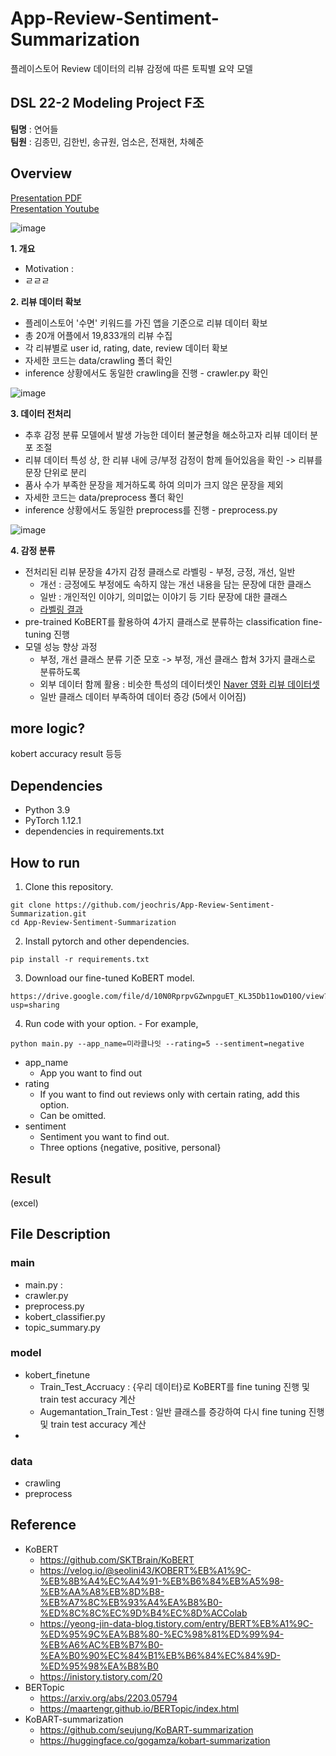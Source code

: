 # App-Review-Sentiment-Summarization
플레이스토어 Review 데이터의 리뷰 감정에 따른 토픽별 요약 모델

## DSL 22-2 Modeling Project F조
**팀명** : 연어들<br>
**팀원** : 김종민, 김한빈, 송규원, 엄소은, 전재현, 차혜준

## Overview
[Presentation PDF](https://github.com/jeochris/App-Review-Sentiment-Summarization/blob/main/F%EC%A1%B0_%EC%97%B0%EC%96%B4%EB%93%A4_%EB%B0%9C%ED%91%9C%EC%9E%90%EB%A3%8C.pdf)
<br>
[Presentation Youtube](https://youtu.be/QVdFWApKydw?t=108)

![image](https://user-images.githubusercontent.com/72757567/194735017-3a5f7793-e91d-494c-89c2-1e7fdab443ab.png)

**1. 개요**
- Motivation : 
- ㄹㄹㄹ

**2. 리뷰 데이터 확보**
- 플레이스토어 '수면' 키워드를 가진 앱을 기준으로 리뷰 데이터 확보
- 총 20개 어플에서 19,833개의 리뷰 수집
- 각 리뷰별로 user id, rating, date, review 데이터 확보
- 자세한 코드는 data/crawling 폴더 확인
- inference 상황에서도 동일한 crawling을 진행 - crawler.py 확인

![image](https://user-images.githubusercontent.com/72757567/195042487-894372aa-2b7a-4ca8-912a-c9253a123999.png)

**3. 데이터 전처리**
- 추후 감정 분류 모델에서 발생 가능한 데이터 불균형을 해소하고자 리뷰 데이터 분포 조절
- 리뷰 데이터 특성 상, 한 리뷰 내에 긍/부정 감정이 함께 들어있음을 확인 -> 리뷰를 문장 단위로 분리
- 품사 수가 부족한 문장을 제거하도록 하여 의미가 크지 않은 문장을 제외
- 자세한 코드는 data/preprocess 폴더 확인
- inference 상황에서도 동일한 preprocess를 진행 - preprocess.py

![image](https://user-images.githubusercontent.com/72757567/195042673-305c25c4-2fdb-42d5-85a8-445025e8dc60.png)

**4. 감정 분류**
- 전처리된 리뷰 문장을 4가지 감정 클래스로 라벨링 - 부정, 긍정, 개선, 일반
  - 개선 : 긍정에도 부정에도 속하지 않는 개선 내용을 담는 문장에 대한 클래스
  - 일반 : 개인적인 이야기, 의미없는 이야기 등 기타 문장에 대한 클래스
  - [라벨링 결과]()
- pre-trained KoBERT를 활용하여 4가지 클래스로 분류하는 classification fine-tuning 진행
- 모델 성능 향상 과정
  - 부정, 개선 클래스 분류 기준 모호 -> 부정, 개선 클래스 합쳐 3가지 클래스로 분류하도록
  - 외부 데이터 함께 활용 : 비슷한 특성의 데이터셋인 [Naver 영화 리뷰 데이터셋](https://github.com/e9t/nsmc/)
  - 일반 클래스 데이터 부족하여 데이터 증강 (5에서 이어짐)

## more logic?
kobert accuracy result
등등

## Dependencies

* Python 3.9
* PyTorch 1.12.1
* dependencies in requirements.txt

## How to run
1. Clone this repository.
```
git clone https://github.com/jeochris/App-Review-Sentiment-Summarization.git
cd App-Review-Sentiment-Summarization
```

2. Install pytorch and other dependencies.
```
pip install -r requirements.txt
```

3. Download our fine-tuned KoBERT model.
```
https://drive.google.com/file/d/10N0RprpvGZwnpguET_KL35Db11owD10O/view?usp=sharing
```

4. Run code with your option. - For example,
```
python main.py --app_name=미라클나잇 --rating=5 --sentiment=negative
```
* app_name
  * App you want to find out
* rating
  * If you want to find out reviews only with certain rating, add this option.
  * Can be omitted.
* sentiment
  * Sentiment you want to find out.
  * Three options {negative, positive, personal}
  
## Result
(excel)

## File Description
### main
- main.py : 
- crawler.py
- preprocess.py
- kobert_classifier.py
- topic_summary.py
### model
- kobert_finetune
  - Train_Test_Accruacy : {우리 데이터}로 KoBERT를 fine tuning 진행 및 train test accuracy 계산
  - Augemantation_Train_Test : 일반 클래스를 증강하여 다시 fine tuning 진행 및 train test accuracy 계산
-
### data
- crawling
- preprocess

## Reference
- KoBERT
  - https://github.com/SKTBrain/KoBERT
  - https://velog.io/@seolini43/KOBERT%EB%A1%9C-%EB%8B%A4%EC%A4%91-%EB%B6%84%EB%A5%98-%EB%AA%A8%EB%8D%B8-%EB%A7%8C%EB%93%A4%EA%B8%B0-%ED%8C%8C%EC%9D%B4%EC%8D%ACColab
  - https://yeong-jin-data-blog.tistory.com/entry/BERT%EB%A1%9C-%ED%95%9C%EA%B8%80-%EC%98%81%ED%99%94-%EB%A6%AC%EB%B7%B0-%EA%B0%90%EC%84%B1%EB%B6%84%EC%84%9D-%ED%95%98%EA%B8%B0
  - https://inistory.tistory.com/20
- BERTopic
  - https://arxiv.org/abs/2203.05794
  - https://maartengr.github.io/BERTopic/index.html
- KoBART-summarization
  - https://github.com/seujung/KoBART-summarization
  - https://huggingface.co/gogamza/kobart-summarization